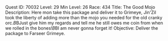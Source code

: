 Quest ID: 70032
Level: 29
Min Level: 26
Race: 434
Title: The Good Mojo
Description: Here mon take this package and deliver it to Grimeye, Jin'Zil took the liberty of adding more than the mojo you needed for the old cranky orc.$B$BJust give him my regards and tell me he still owes me coin from when we rolled in the bones!$B$BI am never gonna forget it!
Objective: Deliver the package to Farseer Grimeye.
